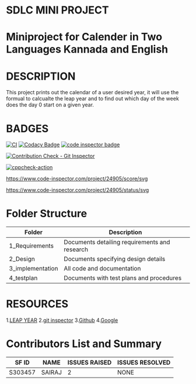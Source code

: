 # SDLC MINI PROJECT

# Miniproject for Calender in Two Languages Kannada and English

# DESCRIPTION

This project prints out the calendar of a user desired year, it will use the formual to calcualte the leap year and to find out which day of the week does the day 0 start on a given year.

# BADGES

[![CI](https://github.com/SAIRAJL/Miniproject/actions/workflows/main.yml/badge.svg)](https://github.com/SAIRAJL/Miniproject/actions/workflows/main.yml)
[![Codacy Badge](https://app.codacy.com/project/badge/Grade/9be013cdccbf44d9b30a80083b2b299a)](https://www.codacy.com/gh/SAIRAJL/Miniproject/dashboard?utm_source=github.com&amp;utm_medium=referral&amp;utm_content=SAIRAJL/Miniproject&amp;utm_campaign=Badge_Grade)
<a href="https://frontend.code-inspector.com/public/user/github/SAIRAJL">
   <img src="https://code-inspector.com/public/badge/user/github/SAIRAJL?style=light" alt="code inspector badge" />
</a>

[![Contribution Check - Git Inspector](https://github.com/SAIRAJL/Miniproject/actions/workflows/gitinspector.yml/badge.svg)](https://github.com/SAIRAJL/Miniproject/actions/workflows/gitinspector.yml)

[![cppcheck-action](https://github.com/SAIRAJL/Miniproject/actions/workflows/cppcheck.yml/badge.svg)](https://github.com/SAIRAJL/Miniproject/actions/workflows/cppcheck.yml)

 https://www.code-inspector.com/project/24905/score/svg

https://www.code-inspector.com/project/24905/status/svg

# Folder Structure
|  Folder| Description|
|---|---|
|1_Requirements|Documents detailing requirements and research|
|2_Design|	Documents specifying design details|
|3_implementation|	All code and documentation|
|4_testplan|Documents with test plans and procedures|

# RESOURCES
1.[LEAP YEAR]( https://www.timeanddate.com/date/leapyear.html)
2.[git inspector](https://github.com/ejwa/gitinspector)
3.[Github](https://github.com/)
4.[Google](www.google.com)
# Contributors List and Summary

| SF ID| NAME| ISSUES RAISED|ISSUES RESOLVED|
|---|---|---|---|
|S303457|SAIRAJ|2|NONE






